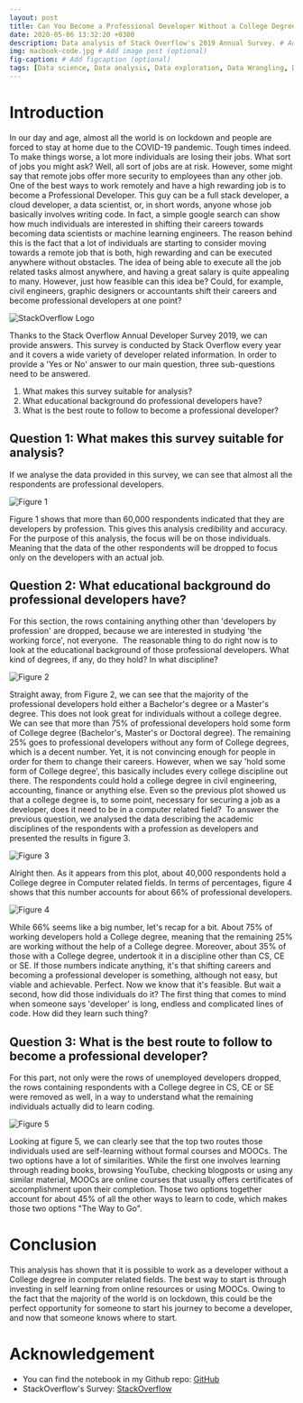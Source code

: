 ```yaml
---
layout: post
title: Can You Become a Professional Developer Without a College Degree in Computer Science?
date: 2020-05-06 13:32:20 +0300
description: Data analysis of Stack Overflow's 2019 Annual Survey. # Add post description (optional)
img: macbook-code.jpg # Add image post (optional)
fig-caption: # Add figcaption (optional)
tags: [Data science, Data analysis, Data exploration, Data Wrangling, Data Visualization]
---
```

# Introduction
In our day and age, almost all the world is on lockdown and people are forced to stay at home due to the COVID-19 pandemic. Tough times indeed. To make things worse, a lot more individuals are losing their jobs. What sort of jobs you might ask? Well, all sort of jobs are at risk. However, some might say that remote jobs offer more security to employees than any other job. 
One of the best ways to work remotely and have a high rewarding job is to become a Professional Developer. This guy can be a full stack developer, a cloud developer, a data scientist, or, in short words, anyone whose job basically involves writing code. In fact, a simple google search can show how much individuals are interested in shifting their careers towards becoming data scientists or machine learning engineers. The reason behind this is the fact that a lot of individuals are starting to consider moving towards a remote job that is both, high rewarding and can be executed anywhere without obstacles. The  idea of being able to execute all the job related tasks almost anywhere, and having a great salary is quite appealing to many. However, just how feasible can this idea be? Could, for example, civil engineers, graphic designers or accountants shift their careers and become professional developers at one point?

![StackOverflow Logo]({{site.baseurl}}/assets/img/stockoverflow-logo.jpg)

Thanks to the Stack Overflow Annual Developer Survey 2019, we can provide answers. This survey is conducted by Stack Overflow every year and it covers a wide variety of developer related information.
In order to provide a 'Yes or No' answer to our main question, three sub-questions need to be answered.
1. What makes this survey suitable for analysis?
2. What educational background do professional developers have? 
3. What is the best route to follow to become a professional developer?

## Question 1: What makes this survey suitable for analysis?
If we analyse the data provided in this survey, we can see that almost all the respondents are professional developers.

![Figure 1]({{site.baseurl}}/assets/img/fig-1.png)

Figure 1 shows that more than 60,000 respondents indicated that they are developers by profession. This gives this analysis credibility and accuracy. For the purpose of this analysis, the focus will be on those individuals. Meaning that the data of the other respondents will be dropped to focus only on the developers with an actual job.

## Question 2: What educational background do professional developers have?

For this section, the rows containing anything other than 'developers by profession' are dropped, because we are interested in studying 'the working force', not everyone. 
The reasonable thing to do right now is to look at the educational background of those professional developers. What kind of degrees, if any, do they hold? In what discipline?

![Figure 2]({{site.baseurl}}/assets/img/fig-2.png)

Straight away, from Figure 2, we can see that the majority of the professional developers hold either a Bachelor's degree or a Master's degree. This does not look great for individuals without a college degree. We can see that more than 75% of professional developers hold some form of College degree (Bachelor's, Master's or Doctoral degree). The remaining 25% goes to professional developers without any form of College degrees, which is a decent number. Yet, it is not convincing enough for people in order for them to change their careers. However, when we say 'hold some form of College degree', this basically includes every college discipline out there. The respondents could hold a college degree in civil engineering, accounting, finance or anything else. Even so the previous plot showed us that a college degree is, to some point, necessary for securing a job as a developer, does it need to be in a computer related field? 
To answer the previous question, we analysed the data describing the academic disciplines of the respondents with a profession as developers and presented the results in figure 3.

![Figure 3]({{site.baseurl}}/assets/img/fig-3.png)

Alright then. As it appears from this plot, about 40,000 respondents hold a College degree in Computer related fields. In terms of percentages, figure 4 shows that this number accounts for about 66% of professional developers.

![Figure 4]({{site.baseurl}}/assets/img/fig-4.png)

 While 66% seems like a big number, let's recap for a bit. About 75% of working developers hold a College degree, meaning that the remaining 25% are working without the help of a College degree. Moreover, about 35% of those with a College degree, undertook it in a discipline other than CS, CE or SE. If those numbers indicate anything, it's that shifting careers and becoming a professional developer is something, although not easy, but viable and achievable.
Perfect. Now we know that it's feasible. But wait a second, how did those individuals do it? The first thing that comes to mind when someone says 'developer' is long, endless and complicated lines of code.
How did they learn such thing?

## Question 3: What is the best route to follow to become a professional developer?
For this part, not only were the rows of unemployed developers dropped, the rows containing respondents with a College degree in CS, CE or SE were removed as well, in a way to understand what the remaining individuals actually did to learn coding.

![Figure 5]({{site.baseurl}}/assets/img/fig-5.png)

Looking at figure 5, we can clearly see that the top two routes those individuals used are self-learning without formal courses and MOOCs. The two options have a lot of similarities. While the first one involves learning through reading books, browsing YouTube, checking blogposts or using any similar material, MOOCs are online courses that usually offers certificates of accomplishment upon their completion. Those two options together account for about 45% of all the other ways to learn to code, which makes those two options "The Way to Go".

# Conclusion
This analysis has shown that it is possible to work as a developer without a College degree in computer related fields. The best way to start is through investing in self learning from online resources or using MOOCs. Owing to the fact that the majority of the world is on lockdown, this could be the perfect opportunity for someone to start his journey to become a developer, and now that someone knows where to start.

# Acknowledgement
* You can find the notebook in my Github repo: [GitHub](https://github.com/karimelkanj/StackOverflow-2019-Data-Analysis/blob/master/Data-Analysis-Notebook.ipynb)
* StackOverflow's Survey: [StackOverflow](https://insights.stackoverflow.com/survey)

